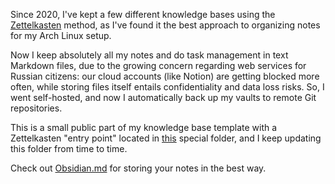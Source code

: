 Since 2020, I've kept a few different knowledge bases using the [Zettelkasten](https://en.wikipedia.org/wiki/Zettelkasten) method, as I've found it the best approach to organizing notes for my Arch Linux setup.

Now I keep absolutely all my notes and do task management in text Markdown files, due to the growing concern regarding web services for Russian citizens: our cloud accounts (like Notion) are getting blocked more often, while storing files itself entails confidentiality and data loss risks. So, I went self-hosted, and now I automatically back up my vaults to remote Git repositories.

This is a small public part of my knowledge base template with a Zettelkasten "entry point" located in [this](https://github.com/avrtt/zettelkasten-public/blob/main/vault/🧠%20zettelkasten) special folder, and I keep updating this folder from time to time. 

Check out [Obsidian.md](https://obsidian.md/) for storing your notes in the best way.
